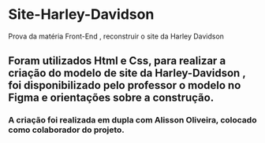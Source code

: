 # Site-Harley-Davidson

Prova da matéria Front-End , reconstruir o site da Harley Davidson

 <h2> Foram utilizados Html e Css, para realizar a criação do modelo de site da Harley-Davidson , foi disponibilizado pelo professor o modelo no Figma e orientações sobre a construção. </h2>

<h3> A criação foi realizada em dupla com Alisson Oliveira, colocado como colaborador do projeto. </h3>


